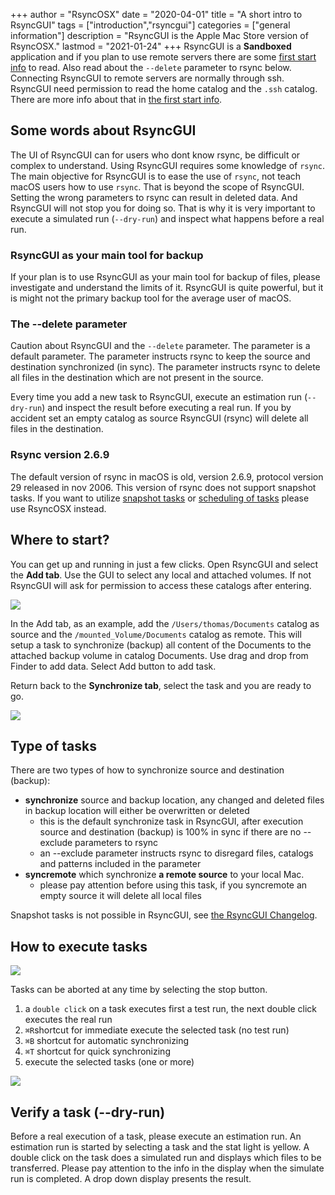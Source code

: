 +++
author = "RsyncOSX"
date = "2020-04-01"
title =  "A short intro to RsyncGUI"
tags = ["introduction","rsyncgui"]
categories = ["general information"]
description = "RsyncGUI is the Apple Mac Store version of RsyncOSX."
lastmod = "2021-01-24"
+++
RsyncGUI is a **Sandboxed** application and if you plan to use remote servers there are some [first start info](/post/rsyncguifirststart) to read. Also read about the `--delete` parameter to rsync below. Connecting RsyncGUI to remote servers are normally through ssh. RsyncGUI need permission to read the home catalog and the `.ssh` catalog. There are more info about that in [the first start info](/post/rsyncguifirststart).

## Some words about RsyncGUI

The UI of RsyncGUI can for users who dont know rsync, be difficult or complex to understand. Using RsyncGUI requires some knowledge of `rsync`. The main objective for RsyncGUI is to ease the use of `rsync`, not teach macOS users how to use `rsync`. That is beyond the scope of RsyncGUI. Setting the wrong parameters to rsync can result in deleted data. And RsyncGUI will not stop you for doing so. That is why it is very important to execute a simulated run (`--dry-run`) and inspect what happens before a real run.


### RsyncGUI as your main tool for backup

If your plan is to use RsyncGUI as your main tool for backup of files, please investigate and understand the limits of it. RsyncGUI is quite powerful, but it is might not the primary backup tool for the average user of macOS.

### The --delete parameter

Caution about RsyncGUI and the `--delete` parameter. The parameter is a default parameter. The parameter instructs rsync to keep the source and destination synchronized (in sync). The parameter instructs rsync to delete all files in the destination which are not present in the source.

Every time you add a new task to RsyncGUI, execute an estimation run (`--dry-run`) and inspect the result before executing a real run. If you by accident set an empty catalog as source RsyncGUI (rsync) will delete all files in the destination.

### Rsync version 2.6.9

The default version of rsync in macOS is old, version 2.6.9, protocol version 29 released in nov 2006. This version of rsync does not support snapshot tasks. If you want to utilize [snapshot tasks](/post/snapshots) or [scheduling of tasks](/post/scheduletasks/) please use RsyncOSX instead.

## Where to start?

You can get up and running in just a few clicks. Open RsyncGUI and select the **Add tab**. Use the GUI to select any local and attached volumes. If not RsyncGUI will ask for permission to access these catalogs after entering.

![](/images/RsyncOSX/master/intro/main1.png)

In the Add tab, as an example, add the `/Users/thomas/Documents` catalog as source and the `/mounted_Volume/Documents` catalog as remote. This will setup a task to synchronize (backup) all content of the Documents to the attached backup volume in catalog Documents. Use drag and drop from Finder to add data. Select Add button to add task.

Return back to the **Synchronize tab**, select the task and you are ready to go.

![](/images/RsyncOSX/master/intro/main2.png)

## Type of tasks

There  are two types of how to synchronize source and destination (backup):

- **synchronize** source and backup location, any changed and deleted files in backup location will either be overwritten or deleted
  - this is the default synchronize task in RsyncGUI, after execution source and destination (backup) is 100% in sync if there are no --exclude parameters to rsync
  - an --exclude parameter instructs rsync to disregard files, catalogs and patterns included in the parameter
- **syncremote** which synchronize **a remote source** to your local Mac.
  - please pay attention before using this task, if you syncremote an empty source it will delete all local files

Snapshot tasks is not possible in RsyncGUI, see [the RsyncGUI Changelog](/post/rsyncguichangelog).

## How to execute tasks

![](/images/RsyncOSX/master/intro/main3.png)

Tasks can be aborted at any time by selecting the stop button.

1. a `double click` on a task executes first a test run, the next double click executes the real run
2. `⌘R`shortcut for immediate execute the selected task (no test run)
3. `⌘B` shortcut for automatic synchronizing
4. `⌘T` shortcut for quick synchronizing
5. execute the selected tasks (one or more)

![](/images/RsyncOSX/master/intro/main4.png)

## Verify a task (--dry-run)

Before a real execution of a task, please execute an estimation run. An estimation run is started by selecting a task and the stat light is yellow. A double click on the task does a simulated run and displays which files to be transferred. Please pay attention to the info in the display when the simulate run is completed. A drop down display presents the result.
